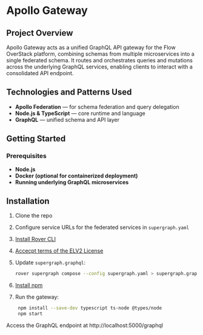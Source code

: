 # Apollo Gateway
## Project Overview
Apollo Gateway acts as a unified GraphQL API gateway for the Flow OverStack platform, combining schemas from multiple microservices into a single federated schema. It routes and orchestrates queries and mutations across the underlying GraphQL services, enabling clients to interact with a consolidated API endpoint.

## Technologies and Patterns Used
* **Apollo Federation** — for schema federation and query delegation
* **Node.js & TypeScript** — core runtime and language
* **GraphQL** — unified schema and API layer

## Getting Started
### Prerequisites
* **Node.js** 
* **Docker (optional for containerized deployment)**
* **Running underlying GraphQL microservices**

## Installation
1. Clone the repo
2. Configure service URLs for the federated services in `supergraph.yaml`
3. [Install Rover CLI](https://www.apollographql.com/docs/rover/getting-started)
4. [Accecpt terms of the ELV2 License](https://www.apollographql.com/docs/rover/commands/supergraphs#federation-2-elv2-license)
5. Update `supergraph.graphql`:
   
   ```bash
   rover supergraph compose --config supergraph.yaml > supergraph.graphql
   ```
6. [Install npm](https://docs.npmjs.com/downloading-and-installing-node-js-and-npm)
7. Run the gateway:
   ```bash
    npm install --save-dev typescript ts-node @types/node
    npm start
   ```

Access the GraphQL endpoint at http://localhost:5000/graphql

